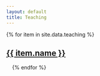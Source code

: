 ```yaml
---
layout: default
title: Teaching
---
```


<html>
  <head>
    <meta charset="utf-8">
    <title>{{ page.title }}</title>
  </head>

<body>

<nav>
  {% for item in site.data.teaching %}
    <a href="{{ item.link }}" {% if page.url == item.link %} class="current"{% endif %} > <h1>{{ item.name }}</h1></a> &nbsp; &nbsp;
  {% endfor %}
</nav>

  </body>
</html>